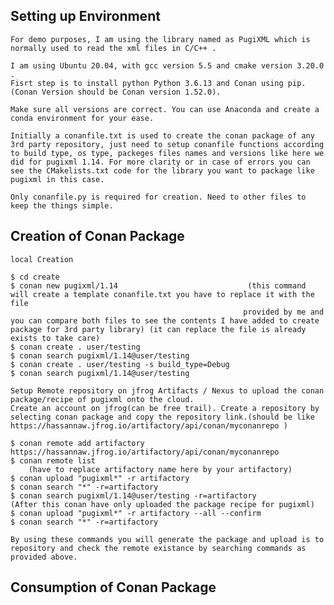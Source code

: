## Setting up Environment 

    For demo purposes, I am using the library named as PugiXML which is normally used to read the xml files in C/C++ .

    I am using Ubuntu 20.04, with gcc version 5.5 and cmake version 3.20.0 .
    Fisrt step is to install python Python 3.6.13 and Conan using pip. (Conan Version should be Conan version 1.52.0).

    Make sure all versions are correct. You can use Anaconda and create a conda environment for your ease.

    Initially a conanfile.txt is used to create the conan package of any 3rd party repository, just need to setup conanfile functions according to build type, os type, packeges files names and versions like here we did for pugixml 1.14. For more clarity or in case of errors you can see the CMakelists.txt code for the library you want to package like pugixml in this case.

    Only conanfile.py is required for creation. Need to other files to keep the things simple.  

## Creation of Conan Package
    local Creation

    $ cd create
    $ conan new pugixml/1.14                             (this command will create a template conanfile.txt you have to replace it with the file     
                                                        provided by me and you can compare both files to see the contents I have added to create package for 3rd party library) (it can replace the file is already exists to take care)
    $ conan create . user/testing
    $ conan search pugixml/1.14@user/testing
    $ conan create . user/testing -s build_type=Debug
    $ conan search pugixml/1.14@user/testing

    Setup Remote repository on jfrog Artifacts / Nexus to upload the conan package/recipe of pugixml onto the cloud.
    Create an account on jfrog(can be free trail). Create a repository by selecting conan package and copy the repository link.(should be like https://hassannaw.jfrog.io/artifactory/api/conan/myconanrepo ) 

    $ conan remote add artifactory https://hassannaw.jfrog.io/artifactory/api/conan/myconanrepo
    $ conan remote list
        (have to replace artifactory name here by your artifactory)
    $ conan upload "pugixml*" -r artifactory
    $ conan search "*" -r=artifactory
    $ conan search pugixml/1.14@user/testing -r=artifactory                  (After this conan have only uploaded the package recipe for pugixml)
    $ conan upload "pugixml*" -r artifactory --all --confirm
    $ conan search "*" -r=artifactory

    By using these commands you will generate the package and upload is to repository and check the remote existance by searching commands as provided above. 


## Consumption of Conan Package
    
